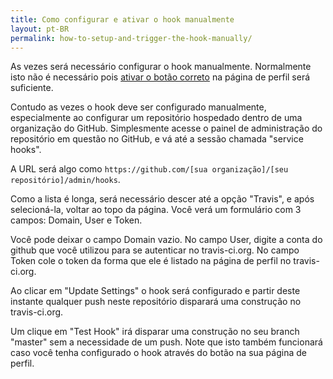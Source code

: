 ```yaml
---
title: Como configurar e ativar o hook manualmente
layout: pt-BR
permalink: how-to-setup-and-trigger-the-hook-manually/
---
```


As vezes será necessário configurar o hook manualmente. Normalmente isto não é necessário pois [ativar o botão correto](/pt-BR/docs/user/getting-started/) na página de perfil será suficiente.

Contudo as vezes o hook deve ser configurado manualmente, especialmente ao configurar um repositório hospedado dentro de uma organização do GitHub. Simplesmente acesse o painel de administração do repositório em questão no GitHub, e vá até a sessão chamada "service hooks".

A URL será algo como ``https://github.com/[sua organização]/[seu repositório]/admin/hooks``.

Como a lista é longa, será necessário descer até a opção "Travis", e após selecioná-la, voltar ao topo da página. Você verá um formulário com 3 campos: Domain, User e Token.

Você pode deixar o campo Domain vazio. No campo User, digite a conta do github que você utilizou para se autenticar no travis-ci.org. No campo Token cole o token da forma que ele é listado na página de perfil no travis-ci.org.

Ao clicar em "Update Settings" o hook será configurado e partir deste instante qualquer push neste repositório disparará uma construção no travis-ci.org.

Um clique em "Test Hook" irá disparar uma construção no seu branch "master" sem a necessidade de um push. Note que isto também funcionará caso você tenha configurado o hook através do botão na sua página de perfil.
